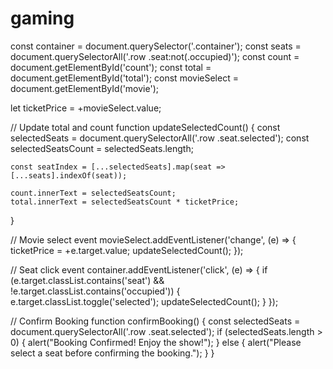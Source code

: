 # gaming
const container = document.querySelector('.container');
const seats = document.querySelectorAll('.row .seat:not(.occupied)');
const count = document.getElementById('count');
const total = document.getElementById('total');
const movieSelect = document.getElementById('movie');

let ticketPrice = +movieSelect.value;

// Update total and count
function updateSelectedCount() {
    const selectedSeats = document.querySelectorAll('.row .seat.selected');
    const selectedSeatsCount = selectedSeats.length;

    const seatIndex = [...selectedSeats].map(seat => [...seats].indexOf(seat));

    count.innerText = selectedSeatsCount;
    total.innerText = selectedSeatsCount * ticketPrice;
}

// Movie select event
movieSelect.addEventListener('change', (e) => {
    ticketPrice = +e.target.value;
    updateSelectedCount();
});

// Seat click event
container.addEventListener('click', (e) => {
    if (e.target.classList.contains('seat') && !e.target.classList.contains('occupied')) {
        e.target.classList.toggle('selected');
        updateSelectedCount();
    }
});

// Confirm Booking
function confirmBooking() {
    const selectedSeats = document.querySelectorAll('.row .seat.selected');
    if (selectedSeats.length > 0) {
        alert("Booking Confirmed! Enjoy the show!");
    } else {
        alert("Please select a seat before confirming the booking.");
    }
}
